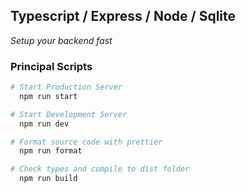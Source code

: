 ## Typescript / Express / Node / Sqlite

_Setup your backend fast_

### Principal Scripts

```bash
# Start Production Server
  npm run start
```
```bash
# Start Development Server
  npm run dev
```
```bash
# Format source code with prettier
  npm run format
```
```bash
# Check types and compile to dist folder
  npm run build
```
